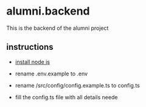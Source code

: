 # alumni.backend

This is the backend of the alumni project 

## instructions

- [install node js](<https://nodejs.org/en/>)

- rename .env.example to .env

- rename /src/config/config.example.ts to config.ts

- fill the config.ts file with all details neede

